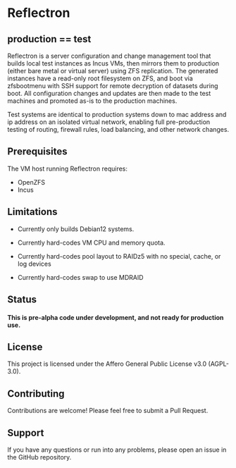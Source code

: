 # Reflectron
## production == test

Reflectron is a server configuration and change management tool that builds local test instances as Incus VMs, then mirrors them to production (either bare metal or virtual server) using ZFS replication. 
The generated instances have a read-only root filesystem on ZFS, and boot via zfsbootmenu with SSH support for remote decryption of datasets during boot. All configuration changes 
and updates are then made to the test machines and promoted as-is to the production machines. 

Test systems are identical to production systems down to mac address and ip address on an isolated virtual network, enabling full pre-production testing of routing, firewall rules, load balancing, and  other network changes.

## Prerequisites

The VM host running Reflectron requires:

- OpenZFS
- Incus

## Limitations

- Currently only builds Debian12 systems.

- Currently hard-codes VM CPU and memory quota.

- Currently hard-codes pool layout to RAIDz5 with no special, cache, or log devices

- Currently hard-codes swap to use MDRAID

## Status
#### This is pre-alpha code under development, and not ready for production use.

## License
This project is licensed under the Affero General Public License v3.0 (AGPL-3.0).

## Contributing
Contributions are welcome! Please feel free to submit a Pull Request.

## Support
If you have any questions or run into any problems, please open an issue in the GitHub repository.